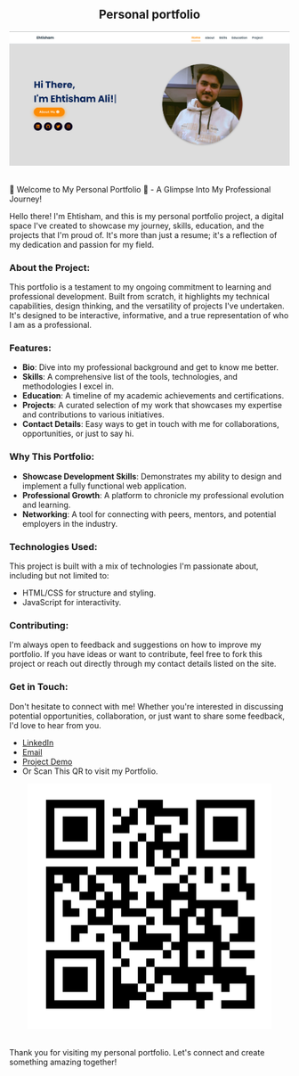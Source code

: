 <h2 align="center">
  Personal portfolio <br/>
<!--  <a href="https://ehtisha-portfolio.netlify.app/" target="_blank"></a> -->
</h2>
<div align="center">
  <img alt="Demo" src="portfolio-project.png" />
</div>

<br/>

🌟 Welcome to My Personal Portfolio 🌟 - A Glimpse Into My Professional Journey!

Hello there! I'm Ehtisham, and this is my personal portfolio project, a digital space I've created to showcase my journey, skills, education, and the projects that I'm proud of. It's more than just a resume; it's a reflection of my dedication and passion for my field.

### About the Project:
This portfolio is a testament to my ongoing commitment to learning and professional development. Built from scratch, it highlights my technical capabilities, design thinking, and the versatility of projects I've undertaken. It's designed to be interactive, informative, and a true representation of who I am as a professional.

### Features:
- **Bio**: Dive into my professional background and get to know me better.
- **Skills**: A comprehensive list of the tools, technologies, and methodologies I excel in.
- **Education**: A timeline of my academic achievements and certifications.
- **Projects**: A curated selection of my work that showcases my expertise and contributions to various initiatives.
- **Contact Details**: Easy ways to get in touch with me for collaborations, opportunities, or just to say hi.

### Why This Portfolio:
- **Showcase Development Skills**: Demonstrates my ability to design and implement a fully functional web application.
- **Professional Growth**: A platform to chronicle my professional evolution and learning.
- **Networking**: A tool for connecting with peers, mentors, and potential employers in the industry.

### Technologies Used:
This project is built with a mix of technologies I'm passionate about, including but not limited to:
- HTML/CSS for structure and styling.
- JavaScript for interactivity.

### Contributing:
I'm always open to feedback and suggestions on how to improve my portfolio. If you have ideas or want to contribute, feel free to fork this project or reach out directly through my contact details listed on the site.

### Get in Touch:
Don't hesitate to connect with me! Whether you're interested in discussing potential opportunities, collaboration, or just want to share some feedback, I'd love to hear from you.

- [LinkedIn](www.linkedin.com/in/ehtisham-ali-4a19831a0)
- [Email](ehtishamofficial23@gmail.com)
- [Project Demo](https://ehtisha-portfolio.netlify.app/)
- Or Scan This QR to visit my Portfolio.

<div align="center">
    <img alt="Demo" src="Portfolio_QR.png" />
</div>    

<br>

Thank you for visiting my personal portfolio. Let's connect and create something amazing together!







